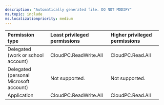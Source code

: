 ```yaml
---
description: "Automatically generated file. DO NOT MODIFY"
ms.topic: include
ms.localizationpriority: medium
---
```


|Permission type|Least privileged permissions|Higher privileged permissions|
|:---|:---|:---|
|Delegated (work or school account)|CloudPC.ReadWrite.All|CloudPC.Read.All|
|Delegated (personal Microsoft account)|Not supported.|Not supported.|
|Application|CloudPC.ReadWrite.All|CloudPC.Read.All|

